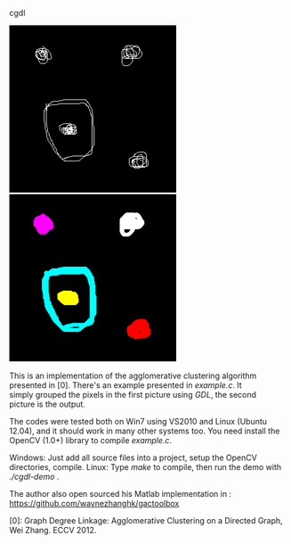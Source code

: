 cgdl  


![alt clusters](https://github.com/blackball/cgdl/raw/master/data/clusters.bmp)  
![alt result](https://github.com/blackball/cgdl/raw/master/data/result.bmp)  

This is an implementation of the agglomerative clustering algorithm   
presented in [0]. There's an example presented in *example.c*. It   
simply grouped the pixels in the first picture using *GDL*, the second   
picture is the output. 

The codes were tested both on Win7 using VS2010 and Linux (Ubuntu 12.04), 
and it should work in many other systems too. You need install the 
OpenCV (1.0+) library to compile *example.c*.  

Windows: Just add all source files into a project, setup the OpenCV directories, compile.
Linux:  Type *make* to compile, then run the demo with *./cgdl-demo* .
  
The author also open sourced his Matlab implementation in :  
    https://github.com/waynezhanghk/gactoolbox  
   
[0]: Graph Degree Linkage: Agglomerative Clustering on a Directed Graph, Wei Zhang. ECCV 2012.  
